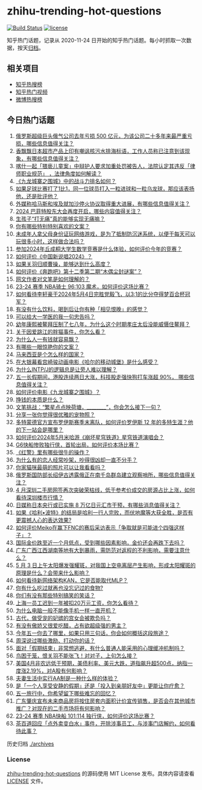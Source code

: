 # zhihu-trending-hot-questions

[![Build Status](https://github.com/justjavac/zhihu-trending-hot-questions/workflows/ci/badge.svg?branch=master)](https://github.com/justjavac/zhihu-trending-hot-questions/actions)
[![license](https://img.shields.io/github/license/justjavac/zhihu-trending-hot-questions)](https://github.com/justjavac/zhihu-trending-hot-questions/blob/master/LICENSE)

知乎热门话题，记录从 2020-11-24
日开始的知乎热门话题。每小时抓取一次数据，按天[归档](./archives)。

## 相关项目

- [知乎热搜榜](https://github.com/justjavac/zhihu-trending-top-search)
- [知乎热门视频](https://github.com/justjavac/zhihu-trending-hot-video)
- [微博热搜榜](https://github.com/justjavac/weibo-trending-hot-search)

## 今日热门话题

<!-- BEGIN -->
<!-- 最后更新时间 Sun May 05 2024 07:16:10 GMT+0800 (China Standard Time) -->

1. [俄罗斯超级巨头俄气公司去年亏损 500 亿元，为该公司二十多年来最严重亏损，哪些信息值得关注？](https://www.zhihu.com/question/654945425)
1. [香飘飘日本超市产品上印有嘲讽核污水排海标语，工作人员称已注意到该现象，有哪些信息值得关注？](https://www.zhihu.com/question/654957506)
1. [喀什一起「猥亵儿童案」中辩护人要求加重处罚被告人，法院认定其违反「律师职业规范」 ，法律角度如何解读？](https://www.zhihu.com/question/654374389)
1. [《九龙城寨之围城》中的战斗力排名如何？](https://www.zhihu.com/question/654514241)
1. [如果足球比赛打了1比1，同一位球员打入一粒进球和一粒乌龙球，那应该表扬他，还是批评他？](https://www.zhihu.com/question/654757724)
1. [外媒称哈马斯和埃及就加沙停火协议取得重大进展，有哪些信息值得关注？](https://www.zhihu.com/question/654954378)
1. [2024 巴菲特股东大会再度开启，哪些内容值得关注？](https://www.zhihu.com/question/654478114)
1. [生孩子“打无痛”真的能够实现无痛嘛？](https://www.zhihu.com/question/654844192)
1. [你有哪些特别特别喜欢的文案？](https://www.zhihu.com/question/654843362)
1. [未成年人拿父母身份证玩网络游戏，是为了抵制防沉迷系统，以便于每天可以玩很多小时，这样做合法吗？](https://www.zhihu.com/question/654978296)
1. [参加2024年丘成桐大学生数学竞赛是什么体验，如何评价今年的竞赛？](https://www.zhihu.com/question/654935358)
1. [如何评价《中国新说唱2024》？](https://www.zhihu.com/question/654366562)
1. [如果关羽归顺曹操，能够达到什么高度？](https://www.zhihu.com/question/654279724)
1. [如何评价《奔跑吧》第十二季第二期“木偶尘封谜案”？](https://www.zhihu.com/question/654934965)
1. [网文作者对文笔是如何理解的？](https://www.zhihu.com/question/651012798)
1. [23-24 赛季 NBA骑士 96:103 魔术，如何评价这场比赛？](https://www.zhihu.com/question/654919889)
1. [如何看待李轩豪于2024年5月4日完胜党毅飞，以3:1的比分夺得梦百合杯冠军？](https://www.zhihu.com/question/654953206)
1. [有没有什么饮料，喝到后让你有种「相见恨晚」的感觉？](https://www.zhihu.com/question/653888693)
1. [可以给大一学医的我一句忠告吗？](https://www.zhihu.com/question/380846153)
1. [幼年康熙被鳌拜压制了七八年，为什么这个时期孝庄太后没能威慑住鳌拜？](https://www.zhihu.com/question/654722676)
1. [关于因爱跳江的胖猫事件，你怎么看？](https://www.zhihu.com/question/654853344)
1. [为什么人一有钱就容易飘？](https://www.zhihu.com/question/654803171)
1. [有哪些一眼惊艳你的文案？](https://www.zhihu.com/question/654882197)
1. [马来西亚是个怎么样的国家？](https://www.zhihu.com/question/281121610)
1. [在大银幕看宫崎骏动画电影《哈尔的移动城堡》是什么感受？](https://www.zhihu.com/question/654509932)
1. [为什么INTP/J的逻辑总是让旁人难以理解？](https://www.zhihu.com/question/653046644)
1. [五一长假期间，港股连续两日大涨，科技股走强快狗打车涨超 90%， 哪些信息值得关注？](https://www.zhihu.com/question/654923021)
1. [如何评价电影《九龙城寨之围城》？](https://www.zhihu.com/question/508378147)
1. [挣钱的本质是什么？](https://www.zhihu.com/question/654516110)
1. [文笔挑战：“繁星点点映荷塘，________”，你会怎么接下一句？](https://www.zhihu.com/question/654807331)
1. [分享一张你觉得很优雅的宠物照？](https://www.zhihu.com/question/649238252)
1. [多特蒙德官方宣布罗伊斯赛季末离队，如何评价罗伊斯 12 年的多特生涯？他的下一站会是哪里？](https://www.zhihu.com/question/654886621)
1. [如何评价2024年5月米哈游《崩坏星穹铁道》星穹铁道演唱会？](https://www.zhihu.com/question/654673515)
1. [G6快船惨败独行侠，首轮出局，如何评价本场比赛？](https://www.zhihu.com/question/654935057)
1. [《红警》里有哪些很牛的操作？](https://www.zhihu.com/question/266994288)
1. [为什么有的恋人经常吵架，吵得很凶却一直不分手？](https://www.zhihu.com/question/652658481)
1. [你家猫咪最萌的照片可以让我看看吗？](https://www.zhihu.com/question/428650300)
1. [俄罗斯国防部长绍伊古透露俄正在南千岛群岛建立观察哨所，哪些信息值得关注？](https://www.zhihu.com/question/654926188)
1. [4 月深圳二手房网签再次突破荣枯线，低于参考价成交的房源占比上涨，如何看待深圳楼市行情？](https://www.zhihu.com/question/654922242)
1. [日媒称日本央行或已实施 8 万亿日元汇市干预，有哪些消息值得关注？](https://www.zhihu.com/question/654886951)
1. [如果《哈利•波特》的结局是哈利一行人完败，而伏地魔等大获全胜，是否有更震撼人心的表达效果?](https://www.zhihu.com/question/598397215)
1. [如何评价Meiko在赢下FNC的赛后采访表示「争取就是可能进个四强这样子」？](https://www.zhihu.com/question/654930936)
1. [国际金价跌至近一个月低点，受到哪些因素影响，金价还会再跌下去吗？](https://www.zhihu.com/question/654970922)
1. [广东广西江西湖南等地有大到暴雨，需防范对返程的不利影响，需要注意什么？](https://www.zhihu.com/question/654928666)
1. [5 月 3 日上午太阳爆发强耀斑，对我国上空电离层产生影响，形成太阳耀斑的原理是什么？会带来什么影响？](https://www.zhihu.com/question/654851790)
1. [如何看待新网络架构KAN，它是否能取代MLP？](https://www.zhihu.com/question/654782153)
1. [你有什么吃过就再也没忘记过的食物?](https://www.zhihu.com/question/598544636)
1. [你们有没有那些特别搞笑的笑话？](https://www.zhihu.com/question/454205391)
1. [上海一员工迟到一年被扣20万元工资，你怎么看待？](https://www.zhihu.com/question/654891759)
1. [为什么电脑一般不能像手机一样一直开机？](https://www.zhihu.com/question/619130012)
1. [古代，做受宠的妃嫔的宫女会被欺负吗？](https://www.zhihu.com/question/654478374)
1. [有没有傲娇又很爱吃醋，占有欲超级强的男主？](https://www.zhihu.com/question/650703886)
1. [今年五一你去了哪里，如果只用三句话，你会如何概括这段旅途？](https://www.zhihu.com/question/654480489)
1. [周深说过哪些激励、打动你的话？](https://www.zhihu.com/question/620404765)
1. [面对「假期结束」非常想逃避，有什么普通人能采用的心理缓冲机制吗？](https://www.zhihu.com/question/654469996)
1. [鸟困于笼，恨关羽不能张飞！对对子，上句怎么接？](https://www.zhihu.com/question/29664165)
1. [美国4月非农远低于预期，美债利率、美元大跌，道指飙升超500点，纳指一度涨2.19%，对A股有何影响？](https://www.zhihu.com/question/654896046)
1. [夫妻生活中实行AA制是一种什么样的体验？](https://www.zhihu.com/question/30437940)
1. [是「一个人享受安静的假期」还是「投入到亲朋好友中」更能让你疗愈？](https://www.zhihu.com/question/654470008)
1. [五一旅行中，你希望留下哪些难忘的回忆？](https://www.zhihu.com/question/654035309)
1. [广东肇庆宣布未来商品房将按住房套内面积计价宣传销售，是否会在其他城市推广？对现在的二手市场将有何影响？](https://www.zhihu.com/question/654846418)
1. [23-24 赛季 NBA快船 101:114 独行侠，如何评价这场比赛？](https://www.zhihu.com/question/654926499)
1. [茶百道回应「点外卖变白水」事件，开除涉事员工，与涉事门店解约，如何看待此事？](https://www.zhihu.com/question/654857080)

<!-- END -->

历史归档 [./archives](./archives)

### License

[zhihu-trending-hot-questions](https://github.com/justjavac/zhihu-trending-hot-questions)
的源码使用 MIT License 发布。具体内容请查看 [LICENSE](./LICENSE) 文件。
